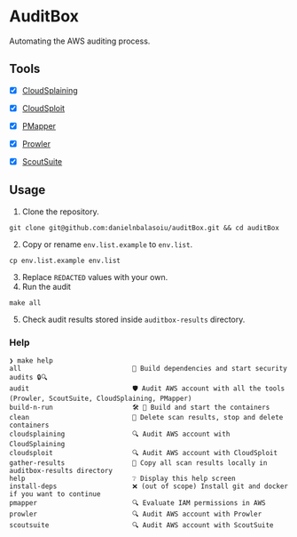 # AuditBox

Automating the AWS auditing process.

## Tools

- [x] [CloudSplaining](https://github.com/salesforce/cloudsplaining)
- [x] [CloudSploit](https://github.com/aquasecurity/cloudsploit)
- [x] [PMapper](https://github.com/nccgroup/PMapper)
- [x] [Prowler](https://github.com/prowler-cloud/prowler)
- [x] [ScoutSuite](https://github.com/nccgroup/ScoutSuite)


## Usage

1. Clone the repository.

```shell
git clone git@github.com:danielnbalasoiu/auditBox.git && cd auditBox
```

2. Copy or rename `env.list.example` to `env.list`.

```shell
cp env.list.example env.list
```

3. Replace `REDACTED` values with your own.
4. Run the audit

```shell
make all
```

5. Check audit results stored inside `auditbox-results` directory.

### Help

```shell
❯ make help
all                            🚀 Build dependencies and start security audits 🔒🔍
audit                          🛡️ Audit AWS account with all the tools (Prowler, ScoutSuite, CloudSplaining, PMapper)
build-n-run                    🛠️ 🐳 Build and start the containers
clean                          🧹 Delete scan results, stop and delete containers
cloudsplaining                 🔍 Audit AWS account with CloudSplaining
cloudsploit                    🔍 Audit AWS account with CloudSploit
gather-results                 💾 Copy all scan results locally in auditbox-results directory
help                           ❔ Display this help screen
install-deps                   ❌ (out of scope) Install git and docker if you want to continue
pmapper                        🔍 Evaluate IAM permissions in AWS
prowler                        🔍 Audit AWS account with Prowler
scoutsuite                     🔍 Audit AWS account with ScoutSuite
```


